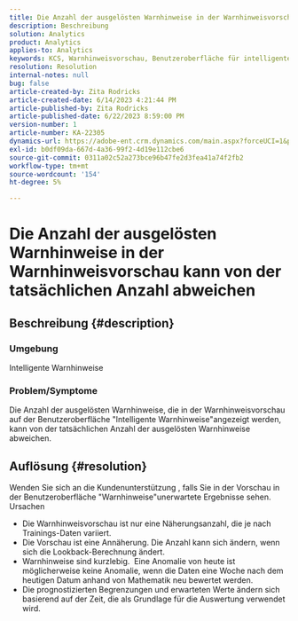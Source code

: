 ```yaml
---
title: Die Anzahl der ausgelösten Warnhinweise in der Warnhinweisvorschau kann von der tatsächlichen Anzahl abweichen
description: Beschreibung
solution: Analytics
product: Analytics
applies-to: Analytics
keywords: KCS, Warnhinweisvorschau, Benutzeroberfläche für intelligente Warnhinweise, Adobe Analytics
resolution: Resolution
internal-notes: null
bug: false
article-created-by: Zita Rodricks
article-created-date: 6/14/2023 4:21:44 PM
article-published-by: Zita Rodricks
article-published-date: 6/22/2023 8:59:00 PM
version-number: 1
article-number: KA-22305
dynamics-url: https://adobe-ent.crm.dynamics.com/main.aspx?forceUCI=1&pagetype=entityrecord&etn=knowledgearticle&id=76121687-cf0a-ee11-8f6e-6045bd006239
exl-id: b0df09da-667d-4a36-99f2-4d19e112cbe6
source-git-commit: 0311a02c52a273bce96b47fe2d3fea41a74f2fb2
workflow-type: tm+mt
source-wordcount: '154'
ht-degree: 5%

---
```


# Die Anzahl der ausgelösten Warnhinweise in der Warnhinweisvorschau kann von der tatsächlichen Anzahl abweichen

## Beschreibung {#description}


### Umgebung

Intelligente Warnhinweise



### <b>Problem/Symptome</b>

Die Anzahl der ausgelösten Warnhinweise, die in der Warnhinweisvorschau auf der Benutzeroberfläche &quot;Intelligente Warnhinweise&quot;angezeigt werden, kann von der tatsächlichen Anzahl der ausgelösten Warnhinweise abweichen.






## Auflösung {#resolution}


Wenden Sie sich an die Kundenunterstützung , falls Sie in der Vorschau in der Benutzeroberfläche &quot;Warnhinweise&quot;unerwartete Ergebnisse sehen.
<br>Ursachen<br>
- Die Warnhinweisvorschau ist nur eine Näherungsanzahl, die je nach Trainings-Daten variiert.
- Die Vorschau ist eine Annäherung. Die Anzahl kann sich ändern, wenn sich die Lookback-Berechnung ändert.
- Warnhinweise sind kurzlebig.  Eine Anomalie von heute ist möglicherweise keine Anomalie, wenn die Daten eine Woche nach dem heutigen Datum anhand von Mathematik neu bewertet werden.
- Die prognostizierten Begrenzungen und erwarteten Werte ändern sich basierend auf der Zeit, die als Grundlage für die Auswertung verwendet wird.
